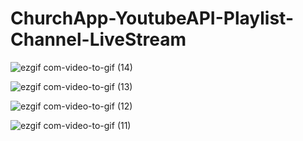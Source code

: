 # ChurchApp-YoutubeAPI-Playlist-Channel-LiveStream

![ezgif com-video-to-gif (14)](https://user-images.githubusercontent.com/59985283/77203491-7b065600-6b2b-11ea-8d31-809c1dc0315a.gif)

![ezgif com-video-to-gif (13)](https://user-images.githubusercontent.com/59985283/77203496-7cd01980-6b2b-11ea-8993-2b67beda3c06.gif)

![ezgif com-video-to-gif (12)](https://user-images.githubusercontent.com/59985283/77203497-7d68b000-6b2b-11ea-8484-adeea83ed77d.gif)

![ezgif com-video-to-gif (11)](https://user-images.githubusercontent.com/59985283/77203499-7e99dd00-6b2b-11ea-8811-b1e538601eea.gif)
